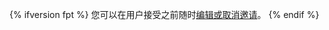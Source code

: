 {% ifversion fpt %}
您可以在用户接受之前随时[编辑或取消邀请](/articles/canceling-or-editing-an-invitation-to-join-your-organization)。
{% endif %}
